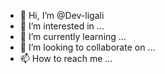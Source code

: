 - 👋 Hi, I’m @Dev-ligali
- 👀 I’m interested in ...
- 🌱 I’m currently learning ...
- 💞️ I’m looking to collaborate on ...
- 📫 How to reach me ...

<!---
Dev-ligali/Dev-ligali is a ✨ special ✨ repository because its `README.md` (this file) appears on your GitHub profile.
You can click the Preview link to take a look at your changes.
--->
